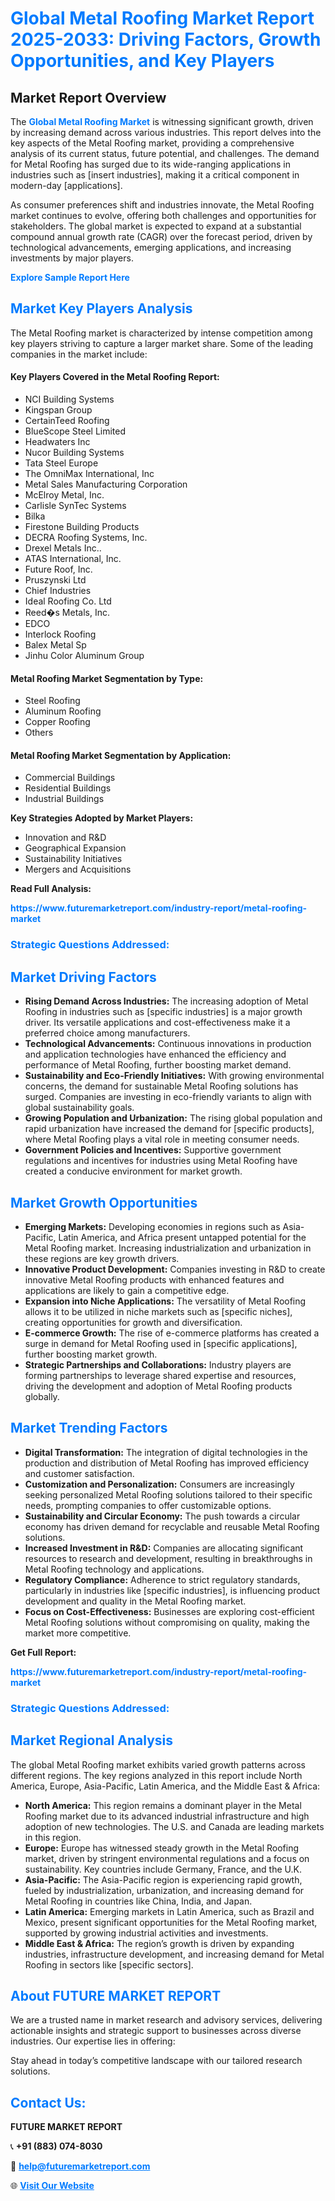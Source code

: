 <h1 style="color: #007BFF;">Global Metal Roofing Market Report 2025-2033: Driving Factors, Growth Opportunities, and Key Players</h1>

<section id="overview">
<h2>Market Report Overview</h2>
<p>The <a href="https://www.futuremarketreport.com/industry-report/metal-roofing-market" style="color: #007BFF; text-decoration: none;"><strong>Global Metal Roofing Market</strong></a> is witnessing significant growth, driven by increasing demand across various industries. This report delves into the key aspects of the Metal Roofing market, providing a comprehensive analysis of its current status, future potential, and challenges. The demand for Metal Roofing has surged due to its wide-ranging applications in industries such as [insert industries], making it a critical component in modern-day [applications].</p>
<p>As consumer preferences shift and industries innovate, the Metal Roofing market continues to evolve, offering both challenges and opportunities for stakeholders. The global market is expected to expand at a substantial compound annual growth rate (CAGR) over the forecast period, driven by technological advancements, emerging applications, and increasing investments by major players.</p>
</section>

<section id="overview">
<p><a href="https://www.futuremarketreport.com/request-sample/reportId=98372" style="color: #007BFF; text-decoration: none;"><strong>Explore Sample Report Here</strong></a></p>
</section>

<section id="key-players">
<h2 style="color: #007BFF;">Market Key Players Analysis</h2>
<p>The Metal Roofing market is characterized by intense competition among key players striving to capture a larger market share. Some of the leading companies in the market include:</p>
<h4>Key Players Covered in the Metal Roofing Report:</h4>
<ul><li>NCI Building Systems</li><li>Kingspan Group</li><li>CertainTeed Roofing</li><li>BlueScope Steel Limited</li><li>Headwaters Inc</li><li>Nucor Building Systems</li><li>Tata Steel Europe</li><li>The OmniMax International, Inc</li><li>Metal Sales Manufacturing Corporation</li><li>McElroy Metal, Inc.</li><li>Carlisle SynTec Systems</li><li>Bilka</li><li>Firestone Building Products</li><li>DECRA Roofing Systems, Inc.</li><li>Drexel Metals Inc..</li><li>ATAS International, Inc.</li><li>Future Roof, Inc.</li><li>Pruszynski Ltd</li><li>Chief Industries</li><li>Ideal Roofing Co. Ltd</li><li>Reed�s Metals, Inc.</li><li>EDCO</li><li>Interlock Roofing</li><li>Balex Metal Sp</li><li>Jinhu Color Aluminum Group</li></ul>
<h4>Metal Roofing Market Segmentation by Type:</h4>
<ul><li>Steel Roofing</li><li>Aluminum Roofing</li><li>Copper Roofing</li><li>Others</li></ul>

<h4>Metal Roofing Market Segmentation by Application:</h4>
<ul><li>Commercial Buildings</li><li>Residential Buildings</li><li>Industrial Buildings</li></ul>
<p><strong>Key Strategies Adopted by Market Players:</strong></p>
<ul>
<li>Innovation and R&D</li>
<li>Geographical Expansion</li>
<li>Sustainability Initiatives</li>
<li>Mergers and Acquisitions</li>
</ul>
</section>

<section>
<p><strong>Read Full Analysis: </strong></p><a href="https://www.futuremarketreport.com/industry-report/metal-roofing-market" style="color: #007BFF; text-decoration: none;"><strong>https://www.futuremarketreport.com/industry-report/metal-roofing-market</strong></a>
<h3 style="color: #007BFF;">Strategic Questions Addressed:</h3>
</section>

<section id="driving-factors">
<h2 style="color: #007BFF;">Market Driving Factors</h2>
<ul>
<li><strong>Rising Demand Across Industries:</strong> The increasing adoption of Metal Roofing in industries such as [specific industries] is a major growth driver. Its versatile applications and cost-effectiveness make it a preferred choice among manufacturers.</li>
<li><strong>Technological Advancements:</strong> Continuous innovations in production and application technologies have enhanced the efficiency and performance of Metal Roofing, further boosting market demand.</li>
<li><strong>Sustainability and Eco-Friendly Initiatives:</strong> With growing environmental concerns, the demand for sustainable Metal Roofing solutions has surged. Companies are investing in eco-friendly variants to align with global sustainability goals.</li>
<li><strong>Growing Population and Urbanization:</strong> The rising global population and rapid urbanization have increased the demand for [specific products], where Metal Roofing plays a vital role in meeting consumer needs.</li>
<li><strong>Government Policies and Incentives:</strong> Supportive government regulations and incentives for industries using Metal Roofing have created a conducive environment for market growth.</li>
</ul>
</section>

<section id="growth-opportunities">
<h2 style="color: #007BFF;">Market Growth Opportunities</h2>
<ul>
<li><strong>Emerging Markets:</strong> Developing economies in regions such as Asia-Pacific, Latin America, and Africa present untapped potential for the Metal Roofing market. Increasing industrialization and urbanization in these regions are key growth drivers.</li>
<li><strong>Innovative Product Development:</strong> Companies investing in R&D to create innovative Metal Roofing products with enhanced features and applications are likely to gain a competitive edge.</li>
<li><strong>Expansion into Niche Applications:</strong> The versatility of Metal Roofing allows it to be utilized in niche markets such as [specific niches], creating opportunities for growth and diversification.</li>
<li><strong>E-commerce Growth:</strong> The rise of e-commerce platforms has created a surge in demand for Metal Roofing used in [specific applications], further boosting market growth.</li>
<li><strong>Strategic Partnerships and Collaborations:</strong> Industry players are forming partnerships to leverage shared expertise and resources, driving the development and adoption of Metal Roofing products globally.</li>
</ul>
</section>

<section id="trending-factors">
<h2 style="color: #007BFF;">Market Trending Factors</h2>
<ul>
<li><strong>Digital Transformation:</strong> The integration of digital technologies in the production and distribution of Metal Roofing has improved efficiency and customer satisfaction.</li>
<li><strong>Customization and Personalization:</strong> Consumers are increasingly seeking personalized Metal Roofing solutions tailored to their specific needs, prompting companies to offer customizable options.</li>
<li><strong>Sustainability and Circular Economy:</strong> The push towards a circular economy has driven demand for recyclable and reusable Metal Roofing solutions.</li>
<li><strong>Increased Investment in R&D:</strong> Companies are allocating significant resources to research and development, resulting in breakthroughs in Metal Roofing technology and applications.</li>
<li><strong>Regulatory Compliance:</strong> Adherence to strict regulatory standards, particularly in industries like [specific industries], is influencing product development and quality in the Metal Roofing market.</li>
<li><strong>Focus on Cost-Effectiveness:</strong> Businesses are exploring cost-efficient Metal Roofing solutions without compromising on quality, making the market more competitive.</li>
</ul>
</section>

<section>
<p><strong>Get Full Report: </strong></p><a href="https://www.futuremarketreport.com/industry-report/metal-roofing-market" style="color: #007BFF; text-decoration: none;"><strong>https://www.futuremarketreport.com/industry-report/metal-roofing-market</strong></a>
<h3 style="color: #007BFF;">Strategic Questions Addressed:</h3>
</section>


<section id="regional-analysis">
<h2 style="color: #007BFF;">Market Regional Analysis</h2>
<p>The global Metal Roofing market exhibits varied growth patterns across different regions. The key regions analyzed in this report include North America, Europe, Asia-Pacific, Latin America, and the Middle East & Africa:</p>
<ul>
<li><strong>North America:</strong> This region remains a dominant player in the Metal Roofing market due to its advanced industrial infrastructure and high adoption of new technologies. The U.S. and Canada are leading markets in this region.</li>
<li><strong>Europe:</strong> Europe has witnessed steady growth in the Metal Roofing market, driven by stringent environmental regulations and a focus on sustainability. Key countries include Germany, France, and the U.K.</li>
<li><strong>Asia-Pacific:</strong> The Asia-Pacific region is experiencing rapid growth, fueled by industrialization, urbanization, and increasing demand for Metal Roofing in countries like China, India, and Japan.</li>
<li><strong>Latin America:</strong> Emerging markets in Latin America, such as Brazil and Mexico, present significant opportunities for the Metal Roofing market, supported by growing industrial activities and investments.</li>
<li><strong>Middle East & Africa:</strong> The region’s growth is driven by expanding industries, infrastructure development, and increasing demand for Metal Roofing in sectors like [specific sectors].</li>
</ul>
</section>

<footer>
<h2 style="color: #007BFF;">About FUTURE MARKET REPORT</h2>
<p>We are a trusted name in market research and advisory services, delivering actionable insights and strategic support to businesses across diverse industries. Our expertise lies in offering:</p>

<p>Stay ahead in today’s competitive landscape with our tailored research solutions.</p>

<h2 style="color: #007BFF;">Contact Us:</h2>
<p><strong>FUTURE MARKET REPORT</strong></p>
<p>📞 <strong>+91 (883) 074-8030</strong></p>
<p>📧 <strong><a href="mailto:help@futuremarketreport.com" style="color: #007BFF;">help@futuremarketreport.com</a></strong></p>
<p>🌐 <strong><a href="https://www.futuremarketreport.com/" style="color: #007BFF;">Visit Our Website</a></strong></p>
</footer>